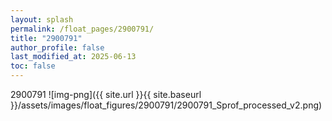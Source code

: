 ```yaml
---
layout: splash
permalink: /float_pages/2900791/
title: "2900791"
author_profile: false
last_modified_at: 2025-06-13
toc: false
---
```

 
2900791
![img-png]({{ site.url }}{{ site.baseurl }}/assets/images/float_figures/2900791/2900791_Sprof_processed_v2.png)